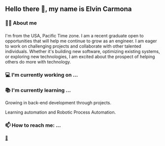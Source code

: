 ##  Hello there 👋, my name is Elvin Carmona

### 👨‍🦲 About me<h3/>
   
I'm from the USA, Pacific Time zone. I am a recent graduate open to opportunities that will help me continue to grow as an engineer. I am eager to work on challenging projects and collaborate with other talented individuals. Whether it's building new software, optimizing existing systems, or exploring new technologies, I am excited about the prospect of helping others do more with technology.

### 💻 I'm currently working on ...

   
### 📚 I'm currently learning ...

   <p>Growing in back-end development through projects.<p/>
   <p>Learning automation and Robotic Process Automation.</p>
   

### 📫 How to reach me: ...
   [📧](mailto:ecarmona235@gmail.com)
